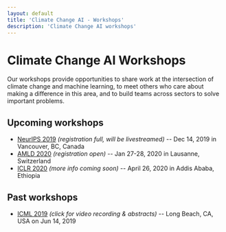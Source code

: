```yaml
---
layout: default
title: 'Climate Change AI - Workshops'
description: 'Climate Change AI workshops'
---
```


# Climate Change AI Workshops

Our workshops provide opportunities to share work at the intersection of climate change and machine learning, to meet others who care about making a difference in this area, and to build teams across sectors to solve important problems.

## Upcoming workshops
* [NeurIPS 2019](/NeurIPS2019_workshop) _(registration full, will be livestreamed)_ -- Dec 14, 2019 in Vancouver, BC, Canada
* [AMLD 2020](/AMLD2020_workshop) _(registration open)_ -- Jan 27-28, 2020 in Lausanne, Switzerland
* <a href="https://iclr.cc/Conferences/2020/Schedule?showEvent=1304" target="_blank">ICLR 2020</a> _(more info coming soon)_ -- April 26, 2020 in Addis Ababa, Ethiopia

## Past workshops
- [ICML 2019](/ICML2019_workshop) _(click for video recording & abstracts)_ -- Long Beach, CA, USA on Jun 14, 2019




